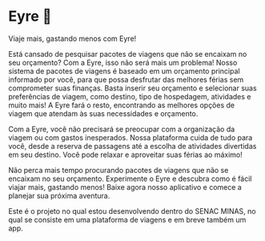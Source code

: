# Eyre 🛫

Viaje mais, gastando menos com Eyre!

Está cansado de pesquisar pacotes de viagens que não se encaixam no seu orçamento? Com a Eyre, isso não será mais um problema! Nosso sistema de pacotes de viagens é baseado em um orçamento principal informado por você, para que possa desfrutar das melhores férias sem comprometer suas finanças. Basta inserir seu orçamento e selecionar suas preferências de viagem, como destino, tipo de hospedagem, atividades e muito mais! A Eyre fará o resto, encontrando as melhores opções de viagem que atendam às suas necessidades e orçamento.

Com a Eyre, você não precisará se preocupar com a organização da viagem ou com gastos inesperados. Nossa plataforma cuida de tudo para você, desde a reserva de passagens até a escolha de atividades divertidas em seu destino. Você pode relaxar e aproveitar suas férias ao máximo!

Não perca mais tempo procurando pacotes de viagens que não se encaixam no seu orçamento. Experimente o Eyre e descubra como é fácil viajar mais, gastando menos! Baixe agora nosso aplicativo e comece a planejar sua próxima aventura.

Este é o projeto no qual estou desenvolvendo dentro do SENAC MINAS, no qual se consiste em uma plataforma de viagens e em breve também um app. 
